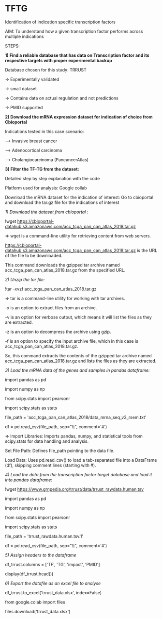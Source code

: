 # TFTG
Identification of indication specific transcription factors

AIM: To understand how a given transcription factor performs across multiple indications


STEPS:




**1) Find a reliable database that has data on Transcription factor and its respective targets with proper experimental backup**


Database chosen for this study: TRRUST


-> Experimentally validated


-> small dataset


-> Contains data on actual regulation and not predictions


-> PMID supported




**2) Download the mRNA expression dataset for indication of choice from Cbioportal**


Indications tested in this case scenario: 

--> Invasive breast cancer

--> Adenocortical carcinoma

--> Cholangiocarcinoma (PancancerAtlas)




**3) Filter the TF-TG from the dataset:**


Detailed step by step explanation with the code


Platform used for analysis: Google collab


Download the mRNA dataset for the indication of interest: Go to cbioportal and download the tar.gz file for the indications of interest

*1) Download the dataset from cbioportal :* 

!wget https://cbioportal-datahub.s3.amazonaws.com/acc_tcga_pan_can_atlas_2018.tar.gz


=> wget is a command-line utility for retrieving content from web servers.


https://cbioportal-datahub.s3.amazonaws.com/acc_tcga_pan_can_atlas_2018.tar.gz is the URL of the file to be downloaded.


This command downloads the gzipped tar archive named acc_tcga_pan_can_atlas_2018.tar.gz from the specified URL.




*2) Unzip the tar file:* 

!tar -xvzf acc_tcga_pan_can_atlas_2018.tar.gz

=> tar is a command-line utility for working with tar archives.


-x is an option to extract files from an archive.


-v is an option for verbose output, which means it will list the files as they are extracted.


-z is an option to decompress the archive using gzip.


-f is an option to specify the input archive file, which in this case is acc_tcga_pan_can_atlas_2018.tar.gz.


So, this command extracts the contents of the gzipped tar archive named acc_tcga_pan_can_atlas_2018.tar.gz and lists the files as they are extracted.




*3) Load the mRNA data of the genes and samples in pandas dataframe:*

import pandas as pd


import numpy as np


from scipy.stats import pearsonr


import scipy.stats as stats


file_path = 'acc_tcga_pan_can_atlas_2018/data_mrna_seq_v2_rsem.txt'


df = pd.read_csv(file_path, sep="\t", comment='#')


=> Import Libraries: Imports pandas, numpy, and statistical tools from scipy.stats for data handling and analysis.


Set File Path: Defines file_path pointing to the data file.


Load Data: Uses pd.read_csv() to load a tab-separated file into a DataFrame (df), skipping comment lines (starting with #).




*4) Load the data from the transcription factor target database and load it into pandas dataframe:*


!wget https://www.grnpedia.org/trrust/data/trrust_rawdata.human.tsv


import pandas as pd


import numpy as np


from scipy.stats import pearsonr


import scipy.stats as stats

 
file_path = 'trrust_rawdata.human.tsv.1'


df = pd.read_csv(file_path, sep="\t", comment='#')




*5) Assign headers to the dataframe*


df_trrust.columns = ['TF', 'TG', 'impact', 'PMID']


display(df_trrust.head())




*6) Export the datafile as an excel file to analyse*


df_trrust.to_excel('trrust_data.xlsx', index=False)

from google.colab import files


files.download('trrust_data.xlsx')



